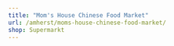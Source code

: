 ```yaml
---
title: "Mom's House Chinese Food Market"
url: /amherst/moms-house-chinese-food-market/
shop: Supermarkt
---
```

